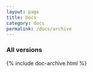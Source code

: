 ```yaml
---
layout: page
title: Docs
category: docs
permalink: /docs/archive
---
```


### All versions

{% include doc-archive.html %}
